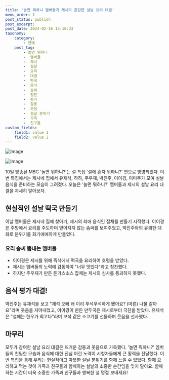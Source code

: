 ```yaml
---
title: '놀면 뭐하니 멤버들과 제시의 혼란한 설날 요리 대결'
menu_order: 1
post_status: publish
post_excerpt: 
post_date: 2024-02-16 15:10:33
taxonomy:
    category:
        - 연예
    post_tag:
        - 놀면 뭐하니
        -  멤버들
        -  제시
        -  설날
        -  요리
        -  대결
        -  떡국
        -  음식
        -  솜씨
        -  칭찬
        -  평가
        -  감동
        -  웃음
        -  설날 분위기
        -  가족
        -  친구들
custom_fields:
    field1: value 1
    field2: value 2
---
```


![Image](https://mimgnews.pstatic.net/image/076/2024/02/10/2024021001000703400094241_20240210185204253.jpg?type=w540)

![Image](https://ssl.pstatic.net/mimgnews/image/076/2024/02/10/2024021001000703400094242_20240210185204256.jpg?type=w540)

10일 방송된 MBC '놀면 뭐하니?'는 설 특집 '설에 혼자 뭐하니?' 편으로 방영되었다. 이번 특집에서는 제시네 집에서 유재석, 하하, 주우재, 박진주, 이이경, 이미주가 모여 설날 음식을 준비하는 모습이 그려졌다. 오늘은 '놀면 뭐하니?' 멤버들과 제시의 설날 요리 대결을 자세히 알아보자.
## 현실적인 설날 떡국 만들기
이날 멤버들은 제시네 집에 찾아가, 제시의 최애 음식인 잡채를 만들기 시작했다. 이이경은 주방에서 요리를 주도하며 믿어지지 않는 솜씨를 보여주었고, 박진주와의 유쾌한 대화로 분위기를 화기애애하게 만들었다.
### 요리 솜씨 뽐내는 멤버들
- 이이경은 제시를 위해 즉석에서 떡국을 요리하여 호평을 받았다.
- 제시는 멤버들의 노력에 감동하여 "너무 맛있다"라고 칭찬했다.
- 하지만 주우재가 만든 돈가스소스 잡채는 제시의 심사를 통과하지 못했다.
## 음식 평가 대결! 
박진주는 유재석을 보고 "재석 오빠 왜 이리 푸석푸석하게 됐어요? (마른) 나물 같아요"라며 웃음을 자아내었고, 이이경이 만든 만두국은 제시로부터 극찬을 받았다. 유재석은 "설에는 한우가 최고다"라며 보석 같은 소고기를 선물하며 웃음을 선사했다.
## 마무리
모두가 참여한 설날 요리 대결은 뜨거운 감동과 웃음으로 가득했다. '놀면 뭐하니?' 멤버들의 친밀한 모습과 음식에 대한 진심 어린 노력이 시청자들에게 큰 활력을 전달했다. 이번 특집을 통해 우리는 현실적이고 따뜻한 설날 분위기를 함께 느낄 수 있었다. 함께 요리하고 먹는 것이 가족과 친구들과 함께하는 설날의 소중한 순간임을 잊지 말아요. 함께하는 시간이 더욱 소중한 가족과 친구들과 행복한 설 명절 보내세요!
